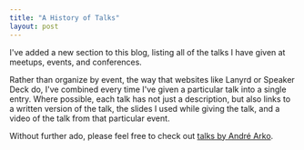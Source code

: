 ```yaml
---
title: "A History of Talks"
layout: post
---
```

I've added a new section to this blog, listing all of the talks I have given at meetups, events, and conferences.

Rather than organize by event, the way that websites like Lanyrd or Speaker Deck do, I've combined every time I've given a particular talk into a single entry. Where possible, each talk has not just a description, but also links to a written version of the talk, the slides I used while giving the talk, and a video of the talk from that particular event.

Without further ado, please feel free to check out [talks by André Arko](/talks/).

